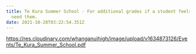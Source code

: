 ```yaml
---
title: Te Kura Summer School - For additional grades if a student feels they may
  need them.
date: 2021-10-28T03:22:54.351Z
---
```

<https://res.cloudinary.com/whanganuihigh/image/upload/v1634873126/Events/Te_Kura_Summer_School.pdf>